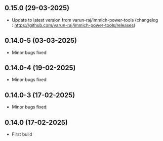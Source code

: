
## 0.15.0 (29-03-2025)
- Update to latest version from varun-raj/immich-power-tools (changelog : https://github.com/varun-raj/immich-power-tools/releases)
## 0.14.0-5 (03-03-2025)
- Minor bugs fixed
## 0.14.0-4 (19-02-2025)
- Minor bugs fixed
## 0.14.0-3 (17-02-2025)
- Minor bugs fixed
## 0.14.0 (17-02-2025)
- First build